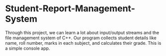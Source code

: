 # Student-Report-Management-System
Through this project, we can learn a lot about input/output streams and the file management system of C++. 
Our program collects student details like name, roll number, marks in each subject, and calculates their grade. This is a simple console app.

